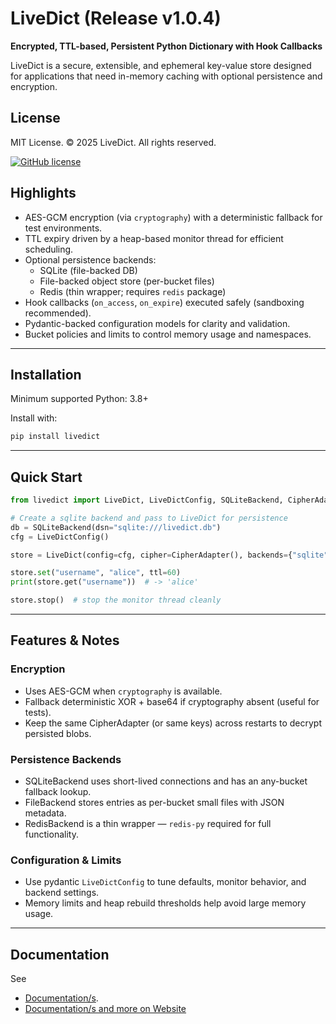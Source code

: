 # LiveDict (Release v1.0.4)

**Encrypted, TTL-based, Persistent Python Dictionary with Hook Callbacks**

LiveDict is a secure, extensible, and ephemeral key-value store designed for applications that need in-memory caching with optional persistence and encryption.

## License
MIT License. © 2025 LiveDict. All rights reserved.

[![GitHub license](https://img.shields.io/badge/license-MIT-blue.svg)](https://github.com/hemanshu03/LiveDict/blob/main/LICENSE)

## Highlights
* AES-GCM encryption (via `cryptography`) with a deterministic fallback for test environments.
* TTL expiry driven by a heap-based monitor thread for efficient scheduling.
* Optional persistence backends:
  - SQLite (file-backed DB)
  - File-backed object store (per-bucket files)
  - Redis (thin wrapper; requires `redis` package)
* Hook callbacks (`on_access`, `on_expire`) executed safely (sandboxing recommended).
* Pydantic-backed configuration models for clarity and validation.
* Bucket policies and limits to control memory usage and namespaces.

---

## Installation

Minimum supported Python: 3.8+

Install with:
```bash
pip install livedict
```

---

## Quick Start

```python
from livedict import LiveDict, LiveDictConfig, SQLiteBackend, CipherAdapter

# Create a sqlite backend and pass to LiveDict for persistence
db = SQLiteBackend(dsn="sqlite:///livedict.db")
cfg = LiveDictConfig()

store = LiveDict(config=cfg, cipher=CipherAdapter(), backends={"sqlite": db})

store.set("username", "alice", ttl=60)
print(store.get("username"))  # -> 'alice'

store.stop()  # stop the monitor thread cleanly
```

---

## Features & Notes

### Encryption
* Uses AES-GCM when `cryptography` is available.
* Fallback deterministic XOR + base64 if cryptography absent (useful for tests).
* Keep the same CipherAdapter (or same keys) across restarts to decrypt persisted blobs.

### Persistence Backends
* SQLiteBackend uses short-lived connections and has an any-bucket fallback lookup.
* FileBackend stores entries as per-bucket small files with JSON metadata.
* RedisBackend is a thin wrapper — `redis-py` required for full functionality.

### Configuration & Limits
* Use pydantic `LiveDictConfig` to tune defaults, monitor behavior, and backend settings.
* Memory limits and heap rebuild thresholds help avoid large memory usage.

---

## Documentation
See
  - [Documentation/s](https://github.com/hemanshu03/LiveDictDocumentations/blob/1e93dbb91c8d4488a8fb9284974e82d23a2bd3a1/APIv1-0-4-release.md).
  - [Documentation/s and more on Website](https://livedict.pages.dev/)


